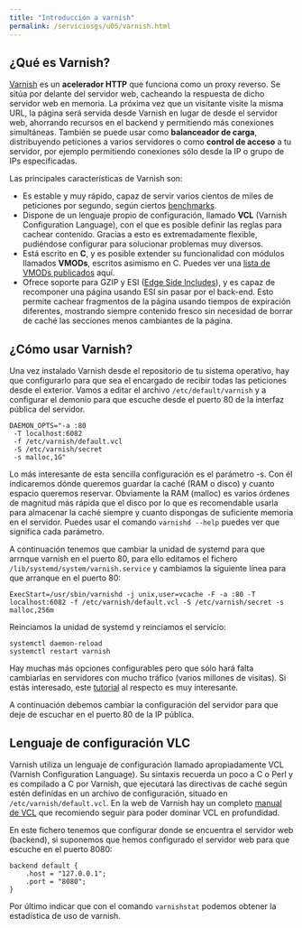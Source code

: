 ```yaml
---
title: "Introducción a varnish"
permalink: /serviciosgs/u05/varnish.html
---
```


## ¿Qué es Varnish?

[Varnish](http://varnish-cache.org/) es un **acelerador HTTP** que funciona como un proxy reverso. Se sitúa por delante del servidor web, cacheando la respuesta de dicho servidor web en memoria. La próxima vez que un visitante visite la misma URL, la página será servida desde Varnish en lugar de desde el servidor web, ahorrando recursos en el backend y permitiendo más conexiones simultáneas. También se puede usar como **balanceador de carga**, distribuyendo peticiones a varios servidores o como **control de acceso** a tu servidor, por ejemplo permitiendo conexiones sólo desde la IP o grupo de IPs especificadas.

Las principales características de Varnish son:

* Es estable y muy rápido, capaz de servir varios cientos de miles de peticiones por segundo, según ciertos [benchmarks](https://kly.no/posts/2010_10_23__High_End_Varnish___275_thousand_requests_per_second___.html).
* Dispone de un lenguaje propio de configuración, llamado **VCL** (Varnish Configuration Language), con el que es posible definir las reglas para cachear contenido. Gracias a esto es extremadamente flexible, pudiéndose configurar para solucionar problemas muy diversos.
* Está escrito en **C**, y es posible extender su funcionalidad con módulos llamados **VMODs**, escritos asimismo en C. Puedes ver una [lista de VMODs publicados](http://varnish-cache.org/vmods/) aquí.
* Ofrece soporte para GZIP y ESI ([Edge Side Includes](https://en.wikipedia.org/wiki/Edge_Side_Includes)), y es capaz de recomponer una página usando ESI sin pasar por el back-end. Esto permite cachear fragmentos de la página usando tiempos de expiración diferentes, mostrando siempre contenido fresco sin necesidad de borrar de caché las secciones menos cambiantes de la página.

## ¿Cómo usar Varnish?

Una vez instalado Varnish desde el repositorio de tu sistema operativo, hay que configurarlo para que sea el encargado de recibir todas las peticiones desde el exterior. Vamos a editar el archivo `/etc/default/varnish` y a configurar el demonio para que escuche desde el puerto 80 de la interfaz pública del servidor.

    DAEMON_OPTS="-a :80 
     -T localhost:6082 
     -f /etc/varnish/default.vcl 
     -S /etc/varnish/secret 
     -s malloc,1G"

Lo más interesante de esta sencilla configuración es el parámetro -s. Con él indicaremos dónde queremos guardar la caché (RAM o disco) y cuanto espacio queremos reservar. Obviamente la RAM (malloc) es varios órdenes de magnitud más rápida que el disco por lo que es recomendable usarla para almacenar la caché siempre y cuanto dispongas de suficiente memoria en el servidor. Puedes usar el comando `varnishd --help` puedes ver que significa cada parámetro.

A continuación tenemos que cambiar la unidad de systemd para que arrnque varnish en el puerto 80, para ello editamos el fichero `/lib/systemd/system/varnish.service` y cambiamos la siguiente línea para que arranque en el puerto 80:

    ExecStart=/usr/sbin/varnishd -j unix,user=vcache -F -a :80 -T localhost:6082 -f /etc/varnish/default.vcl -S /etc/varnish/secret -s malloc,256m

Reinciamos la unidad de systemd y reinciamos el servicio:

    systemctl daemon-reload
    systemctl restart varnish

Hay muchas más opciones configurables pero que sólo hará falta cambiarlas en servidores con mucho tráfico (varios millones de visitas). Si estás interesado, este [tutorial](https://kly.no/posts/2009_10_19__High_end_Varnish_tuning__.html) al respecto es muy interesante.

A continuación debemos cambiar la configuración del servidor para que deje de escuchar en el puerto 80 de la IP pública.

## Lenguaje de configuración VLC

Varnish utiliza un lenguaje de configuración llamado apropiadamente VCL (Varnish Configuration Language). Su sintaxis recuerda un poco a C o Perl y es compilado a C por Varnish, que ejecutará las directivas de caché según estén definidas en un archivo de configuración, situado en `/etc/varnish/default.vcl`. En la web de Varnish hay un completo [manual de VCL](http://varnish-cache.org/docs/3.0/reference/vcl.html) que recomiendo seguir para poder dominar VCL en profundidad.

En este fichero tenemos que configurar donde se encuentra el servidor web (backend), si suponemos que hemos configurado el servidor web para que escuche en el puerto 8080:

    backend default {
        .host = "127.0.0.1";
        .port = "8080";
    }

Por último indicar que con el comando `varnishstat` podemos obtener la estadística de uso de varnish.